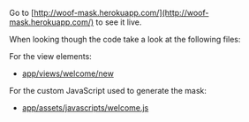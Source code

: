 Go to [http://woof-mask.herokuapp.com/](http://woof-mask.herokuapp.com/) to see it live.

When looking though the code take a look at the following files:

For the view elements:
* [app/views/welcome/new](https://github.com/aamarill/woof/blob/master/app/views/welcome/new.html.erb)

For the custom JavaScript used to generate the mask:
* [app/assets/javascripts/welcome.js](https://github.com/aamarill/woof/blob/master/app/assets/javascripts/welcome.js)
